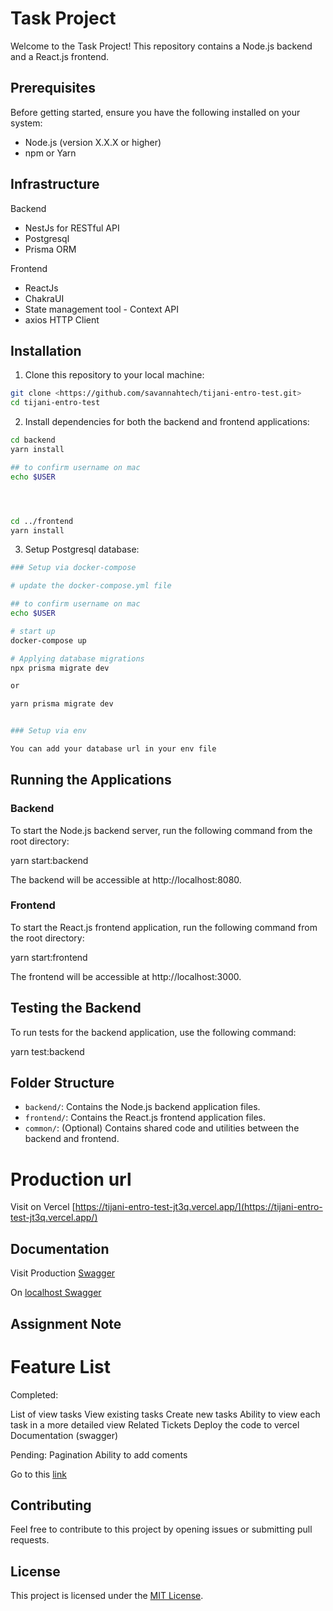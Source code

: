# Task Project

Welcome to the Task Project! This repository contains a Node.js backend and a React.js frontend.

## Prerequisites

Before getting started, ensure you have the following installed on your system:

- Node.js (version X.X.X or higher)
- npm or Yarn

## Infrastructure

Backend

- NestJs for RESTful API
- Postgresql
- Prisma ORM

Frontend

- ReactJs
- ChakraUI
- State management tool - Context API
- axios HTTP Client

## Installation

1. Clone this repository to your local machine:

```bash
git clone <https://github.com/savannahtech/tijani-entro-test.git>
cd tijani-entro-test
```

2. Install dependencies for both the backend and frontend applications:

```bash
cd backend
yarn install

## to confirm username on mac
echo $USER




cd ../frontend
yarn install
```

3. Setup Postgresql database:

```bash
### Setup via docker-compose

# update the docker-compose.yml file

## to confirm username on mac
echo $USER

# start up
docker-compose up

# Applying database migrations
npx prisma migrate dev

or

yarn prisma migrate dev


### Setup via env

You can add your database url in your env file

```

## Running the Applications

### Backend

To start the Node.js backend server, run the following command from the root directory:

yarn start:backend

The backend will be accessible at http://localhost:8080.

### Frontend

To start the React.js frontend application, run the following command from the root directory:

yarn start:frontend

The frontend will be accessible at http://localhost:3000.

## Testing the Backend

To run tests for the backend application, use the following command:

yarn test:backend

## Folder Structure

- `backend/`: Contains the Node.js backend application files.
- `frontend/`: Contains the React.js frontend application files.
- `common/`: (Optional) Contains shared code and utilities between the backend and frontend.

# Production url

Visit on Vercel [https://tijani-entro-test-jt3q.vercel.app/](https://tijani-entro-test-jt3q.vercel.app/)

## Documentation

Visit Production [Swagger](https://rgpmnyrmq3.us-east-1.awsapprunner.com/swagger)

On [localhost Swagger](http://localhost:8080/swagger)

## Assignment Note

# Feature List

Completed:

List of view tasks
View existing tasks
Create new tasks
Ability to view each task in a more detailed view
Related Tickets
Deploy the code to vercel
Documentation (swagger)

Pending:
Pagination
Ability to add coments

Go to this [link](https://docs.google.com/document/d/1dOmSe05XOLQu847ENRgZQ62P-GxH26t3cN3nTw2LmlE/edit?usp=sharing)

## Contributing

Feel free to contribute to this project by opening issues or submitting pull requests.

## License

This project is licensed under the [MIT License](LICENSE).
